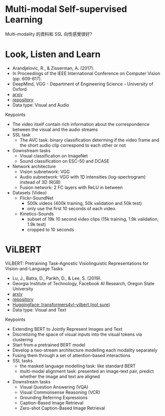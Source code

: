 # Multi-modal Self-supervised Learning
Multi-modality 的資料和 SSL 向性感覺很好?

# Look, Listen and Learn
- Arandjelovic, R., & Zisserman, A. (2017). 
- In Proceedings of the IEEE International Conference on Computer Vision (pp. 609-617).
- DeepMind, VGG - Department of Engineering Science - University of Oxford
- [arxiv](https://openaccess.thecvf.com/content_ICCV_2017/papers/Arandjelovic_Look_Listen_and_ICCV_2017_paper.pdf)
- [repository]()
- Data type: Visual and Audio

Keypoints
- The video itself contain rich information about the correspondence between the visual and the audio streams
- SSL task
  - The AVC task: binary classification determing if the video frame and the short audio clip correspond to each other or not
- Downstream tasks
  - Visual classification on ImageNet
  - Sound classification on ESC-50 and DCASE
- Network architecture
  - Vision subnetwork: VGG
  - Audio subnetwork: VGG with 1D intensities (log-spectrogram) instead of 3D (RGB)
  - Fusion network: 2 FC layers with ReLU in between
- Datasets (Video)
  - Flickr-SoundNet 
    - 500k videos (400k training, 50k validation and 50k test)
    - only use the first 10 seconds of each video.
  - Kinetics-Sounds 
    - subset of 19k 10 second video clips (15k training, 1.9k validation, 1.9k test)
    - cropped to 10 seconds

# ViLBERT
ViLBERT: Pretraining Task-Agnostic Visiolinguistic Representations for Vision-and-Language Tasks
- Lu, J., Batra, D., Parikh, D., & Lee, S. (2019). 
- Georgia Institute of Technology, Facebook AI Research, Oregon State University
- [arxiv](https://arxiv.org/pdf/1908.02265.pdf%20http://arxiv.org/abs/1908.02265.pdf)
- [repository](https://github.com/facebookresearch/vilbert-multi-task)
- [Huggingface: transformers4vl-vilbert (not sure)](https://huggingface.co/visualjoyce/transformers4vl-vilbert)
- Data type: Visual and Text

Keypoints
- Extending BERT to Jointly Represent Images and Text
- Discretizing the space of visual inputs into the visual tokens via clustering
- Start from a pretrained BERT model
- Develop a two-stream architecture modelling each modality separately
- Fusing them through a set of attention-based interactions
- SSL tasks
  - the masked language modelling task: like standard BERT
  - multi-modal alignment task: presented an image-text pair, predict whether the image and text are aligned
- Downstream tasks
  - Visual Question Answering (VQA)
  - Visual Commonsense Reasoning (VCR)
  - Grounding Referring Expressions
  - Caption-Based Image Retrieval
  - Zero-shot Caption-Based Image Retrieval

